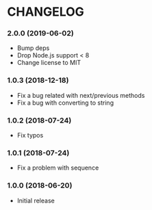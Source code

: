 # CHANGELOG

<a name="2.0.0"></a>
### 2.0.0 (2019-06-02)

 * Bump deps
 * Drop Node.js support < 8
 * Change license to MIT


<a name="1.0.3"></a>
### 1.0.3 (2018-12-18)

 * Fix a bug related with next/previous methods
 * Fix a bug with converting to string


<a name="1.0.2"></a>
### 1.0.2 (2018-07-24)

 * Fix typos


<a name="1.0.1"></a>
### 1.0.1 (2018-07-24)

 * Fix a problem with sequence 


<a name="1.0.0"></a>
### 1.0.0 (2018-06-20)

 * Initial release